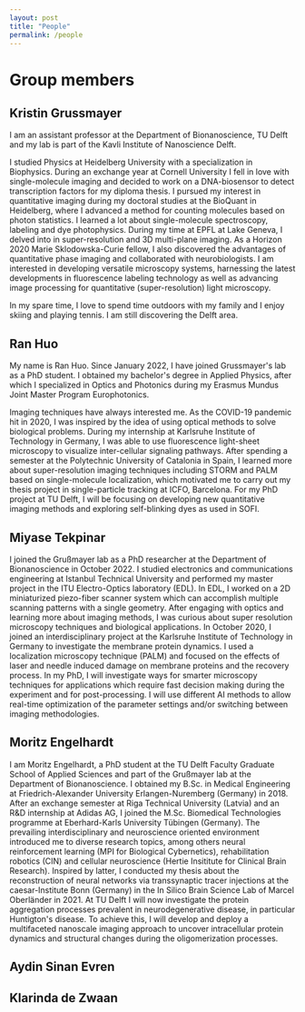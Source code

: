 ```yaml
---
layout: post
title: "People"
permalink: /people
---
```

# Group members


## Kristin Grussmayer

I am an assistant professor at the Department of Bionanoscience, TU Delft and my lab is part of the Kavli Institute of Nanoscience Delft.

I studied Physics at Heidelberg University with a specialization in Biophysics. During an exchange year at Cornell University I fell in love with single-molecule imaging and decided to work on a DNA-biosensor to detect transcription factors for my diploma thesis. I pursued my interest in quantitative imaging during my doctoral studies at the BioQuant in Heidelberg, where I advanced a method for counting molecules based on photon statistics. I learned a lot about single-molecule spectroscopy, labeling and dye photophysics. During my time at EPFL at Lake Geneva, I delved into in super-resolution and 3D multi-plane imaging. As a Horizon 2020 Marie Sklodowska-Curie fellow, I also discovered the advantages of quantitative phase imaging and collaborated with neurobiologists. I am interested in developing versatile microscopy systems, harnessing the latest developments in fluorescence labeling technology as well as advancing image processing for quantitative (super-resolution) light microscopy. 

In my spare time, I love to spend time outdoors with my family and I enjoy skiing and playing tennis. I am still discovering the Delft area.

## Ran Huo

My name is Ran Huo. Since January 2022, I have joined Grussmayer's lab as a PhD student. I obtained my bachelor's degree in Applied Physics, after which I specialized in Optics and Photonics during my Erasmus Mundus Joint Master Program Europhotonics.  

Imaging techniques have always interested me. As the COVID-19 pandemic hit in 2020, I was inspired by the idea of using optical methods to solve biological problems. During my internship at Karlsruhe Institute of Technology in Germany, I was able to use fluorescence light-sheet microscopy to visualize inter-cellular signaling pathways. After spending a semester at the Polytechnic University of Catalonia in Spain, I learned more about super-resolution imaging techniques including STORM and PALM based on single-molecule localization, which motivated me to carry out my thesis project in single-particle tracking at ICFO, Barcelona. For my PhD project at TU Delft, I will be focusing on developing new quantitative imaging methods and exploring self-blinking dyes as used in SOFI.  

## Miyase Tekpinar

I joined the Grußmayer lab as a PhD researcher at the Department of Bionanoscience in October 2022. I studied electronics and communications engineering at Istanbul Technical University and performed my master project in the ITU Electro-Optics laboratory (EDL). In EDL, I worked on a 2D miniaturized piezo-fiber scanner system which can accomplish multiple scanning patterns with a single geometry. After engaging with optics and learning more about imaging methods, I was curious about super resolution microscopy techniques and biological applications. In October 2020, I joined an interdisciplinary project at the Karlsruhe Institute of Technology in Germany to investigate the membrane protein dynamics. I used a localization microscopy technique (PALM) and focused on the effects of laser and needle induced damage on membrane proteins and the recovery process. In my PhD, I will investigate ways for smarter microscopy techniques for applications which require fast decision making during the experiment and for post-processing. I will use different AI methods to allow real-time optimization of the parameter settings and/or switching between imaging methodologies.


## Moritz Engelhardt

I am Moritz Engelhardt, a PhD student at the TU Delft Faculty Graduate School of Applied Sciences and part of the Grußmayer lab at the Department of Bionanoscience. I obtained my B.Sc. in Medical Engineering at Friedrich-Alexander University Erlangen-Nuremberg (Germany) in 2018. After an exchange semester at Riga Technical University (Latvia) and an R&D internship at Adidas AG, I joined the M.Sc. Biomedical Technologies programme at Eberhard-Karls University Tübingen (Germany). The prevailing interdisciplinary and neuroscience oriented environment introduced me to diverse research topics, among others neural reinforcement learning (MPI for Biological Cybernetics), rehabilitation robotics (CIN) and cellular neuroscience (Hertie Insititute for Clinical Brain Research). Inspired by latter, I conducted my thesis about the reconstruction of neural networks via transsynaptic tracer injections at the caesar-Institute Bonn (Germany) in the In Silico Brain Science Lab of Marcel Oberländer in 2021. At TU Delft I will now investigate the protein aggregation processes prevalent in neurodegenerative disease, in particular Huntigton's disease. To achieve this, I will develop and deploy a multifaceted nanoscale imaging approach to uncover intracellular protein dynamics and structural changes during the oligomerization processes.


## Aydin Sinan Evren


## Klarinda de Zwaan



